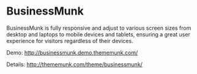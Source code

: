 # BusinessMunk

BusinessMunk is fully responsive and adjust to various screen sizes from desktop and laptops to mobile devices and tablets, ensuring a great user experience for visitors regardless of their devices.


Demo: http://businessmunk.demo.thememunk.com/

Details: http://thememunk.com/theme/businessmunk/
